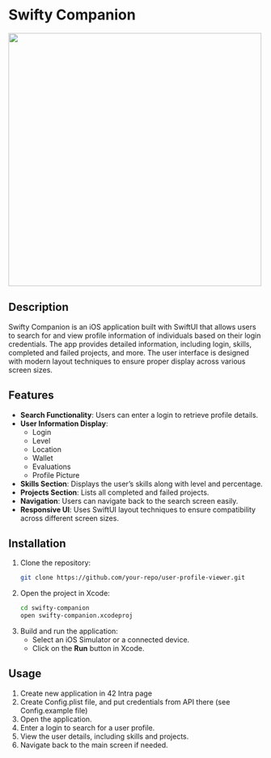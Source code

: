 # Swifty Companion

<img src="https://github.com/ArturHarutyunyan1/swifty-companion/blob/main/Media/video.gif" width="500" />

## Description
Swifty Companion is an iOS application built with SwiftUI that allows users to search for and view profile information of individuals based on their login credentials. The app provides detailed information, including login, skills, completed and failed projects, and more. The user interface is designed with modern layout techniques to ensure proper display across various screen sizes.

## Features
- **Search Functionality**: Users can enter a login to retrieve profile details.
- **User Information Display**:
    - Login
    - Level
    - Location
    - Wallet
    - Evaluations
    - Profile Picture
- **Skills Section**: Displays the user’s skills along with level and percentage.
- **Projects Section**: Lists all completed and failed projects.
- **Navigation**: Users can navigate back to the search screen easily.
- **Responsive UI**: Uses SwiftUI layout techniques to ensure compatibility across different screen sizes.

## Installation
1. Clone the repository:
   ```sh
   git clone https://github.com/your-repo/user-profile-viewer.git
   ```
2. Open the project in Xcode:
   ```sh
   cd swifty-companion
   open swifty-companion.xcodeproj
   ```
3. Build and run the application:
    - Select an iOS Simulator or a connected device.
    - Click on the **Run** button in Xcode.

## Usage
1. Create new application in 42 Intra page
2. Create Config.plist file, and put credentials from API there (see Config.example file)
3. Open the application.
4. Enter a login to search for a user profile.
5. View the user details, including skills and projects.
6. Navigate back to the main screen if needed.
